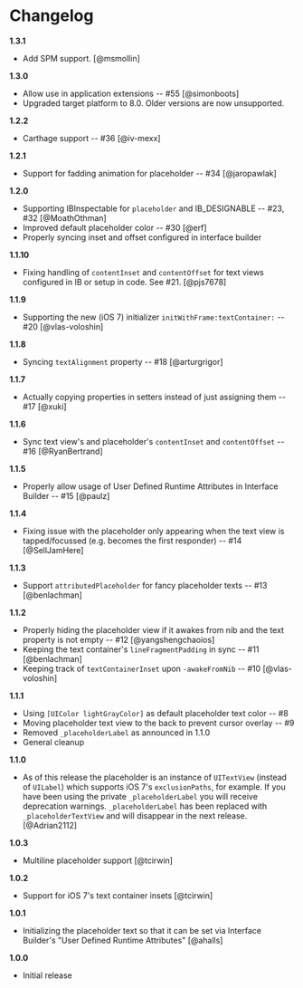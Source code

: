 # Changelog

**1.3.1**

- Add SPM support. [@msmollin]

**1.3.0**

 - Allow use in application extensions -- #55 [@simonboots]
 - Upgraded target platform to 8.0. Older versions are now unsupported.

**1.2.2**

 - Carthage support -- #36 [@iv-mexx]

**1.2.1**

 - Support for fadding animation for placeholder -- #34 [@jaropawlak]

**1.2.0**

 - Supporting IBInspectable for `placeholder` and IB_DESIGNABLE -- #23, #32 [@MoathOthman]
 - Improved default placeholder color -- #30 [@erf]
 - Properly syncing inset and offset configured in interface builder

**1.1.10**

 - Fixing handling of `contentInset` and `contentOffset` for text views configured in IB or setup in code. See #21. [@pjs7678]

**1.1.9**

 - Supporting the new (iOS 7) initializer `initWithFrame:textContainer:` -- #20 [@vlas-voloshin]

**1.1.8**

 - Syncing `textAlignment` property -- #18 [@arturgrigor]

**1.1.7**

 - Actually copying properties in setters instead of just assigning them -- #17 [@xuki]

**1.1.6**

 - Sync text view's and placeholder's `contentInset` and `contentOffset` -- #16 [@RyanBertrand]

**1.1.5**

 - Properly allow usage of User Defined Runtime Attributes in Interface Builder -- #15 [@paulz]

**1.1.4**

 - Fixing issue with the placeholder only appearing when the text view is tapped/focussed (e.g. becomes the first responder) -- #14 [@SellJamHere]

**1.1.3**

 - Support `attributedPlaceholder` for fancy placeholder texts -- #13 [@benlachman]

**1.1.2**

 - Properly hiding the placeholder view if it awakes from nib and the text property is not empty -- #12 [@yangshengchaoios]
 - Keeping the text container's `lineFragmentPadding` in sync -- #11 [@benlachman]
 - Keeping track of `textContainerInset` upon `-awakeFromNib` -- #10 [@vlas-voloshin]

**1.1.1**

 - Using `[UIColor lightGrayColor]` as default placeholder text color -- #8
 - Moving placeholder text view to the back to prevent cursor overlay -- #9
 - Removed `_placeholderLabel` as announced in 1.1.0
 - General cleanup

**1.1.0**

 - As of this release the placeholder is an instance of `UITextView` (instead of `UILabel`) which supports iOS 7's `exclusionPaths`, for example. If you have been using the private `_placeholderLabel` you will receive deprecation warnings. `_placeholderLabel` has been replaced with `_placeholderTextView` and will disappear in the next release.  [@Adrian2112]

**1.0.3**

 - Multiline placeholder support [@tcirwin]

**1.0.2**

 - Support for iOS 7's text container insets [@tcirwin]

**1.0.1**

 - Initializing the placeholder text so that it can be set via Interface Builder's "User Defined Runtime Attributes" [@ahalls]

**1.0.0**

 - Initial release

